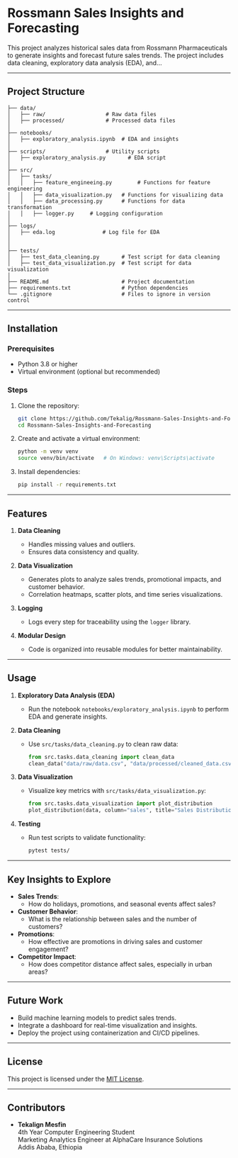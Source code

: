 # Rossmann Sales Insights and Forecasting

This project analyzes historical sales data from Rossmann Pharmaceuticals to generate insights and forecast future sales trends. The project includes data cleaning, exploratory data analysis (EDA), and...

---

## Project Structure

```
├── data/
│   ├── raw/                   # Raw data files
│   ├── processed/             # Processed data files
│
├── notebooks/
│   ├── exploratory_analysis.ipynb  # EDA and insights
│
├── scripts/                   # Utility scripts
│   ├── exploratory_analysis.py       # EDA script
│
├── src/
│   ├── tasks/
│   │   ├── feature_engineeing.py        # Functions for feature engineering
│   │   ├── data_visualization.py   # Functions for visualizing data
│   │   ├── data_processing.py      # Functions for data transformation
│   │   ├── logger.py     # Logging configuration
│   
├── logs/
│   ├── eda.log               # Log file for EDA
│   
│
├── tests/
│   ├── test_data_cleaning.py       # Test script for data cleaning
│   ├── test_data_visualization.py  # Test script for data visualization
│
├── README.md                       # Project documentation
├── requirements.txt                # Python dependencies
└── .gitignore                      # Files to ignore in version control
```

---

## Installation

### Prerequisites
- Python 3.8 or higher
- Virtual environment (optional but recommended)

### Steps
1. Clone the repository:
   ```bash
   git clone https://github.com/Tekalig/Rossmann-Sales-Insights-and-Forecasting.git
   cd Rossmann-Sales-Insights-and-Forecasting
   ```

2. Create and activate a virtual environment:
   ```bash
   python -m venv venv
   source venv/bin/activate   # On Windows: venv\Scripts\activate
   ```

3. Install dependencies:
   ```bash
   pip install -r requirements.txt
   ```

---

## Features

1. **Data Cleaning**
   - Handles missing values and outliers.
   - Ensures data consistency and quality.

2. **Data Visualization**
   - Generates plots to analyze sales trends, promotional impacts, and customer behavior.
   - Correlation heatmaps, scatter plots, and time series visualizations.

3. **Logging**
   - Logs every step for traceability using the `logger` library.

4. **Modular Design**
   - Code is organized into reusable modules for better maintainability.

---

## Usage

1. **Exploratory Data Analysis (EDA)**
   - Run the notebook `notebooks/exploratory_analysis.ipynb` to perform EDA and generate insights.

2. **Data Cleaning**
   - Use `src/tasks/data_cleaning.py` to clean raw data:
     ```python
     from src.tasks.data_cleaning import clean_data
     clean_data("data/raw/data.csv", "data/processed/cleaned_data.csv")
     ```

3. **Data Visualization**
   - Visualize key metrics with `src/tasks/data_visualization.py`:
     ```python
     from src.tasks.data_visualization import plot_distribution
     plot_distribution(data, column="sales", title="Sales Distribution")
     ```

4. **Testing**
   - Run test scripts to validate functionality:
     ```bash
     pytest tests/
     ```

---

## Key Insights to Explore

- **Sales Trends**:
  - How do holidays, promotions, and seasonal events affect sales?
- **Customer Behavior**:
  - What is the relationship between sales and the number of customers?
- **Promotions**:
  - How effective are promotions in driving sales and customer engagement?
- **Competitor Impact**:
  - How does competitor distance affect sales, especially in urban areas?

---
## Future Work

- Build machine learning models to predict sales trends.
- Integrate a dashboard for real-time visualization and insights.
- Deploy the project using containerization and CI/CD pipelines.

---

## License

This project is licensed under the [MIT License](LICENSE).

---

## Contributors

- **Tekalign Mesfin**  
  4th Year Computer Engineering Student  
  Marketing Analytics Engineer at AlphaCare Insurance Solutions  
    Addis Ababa, Ethiopia
